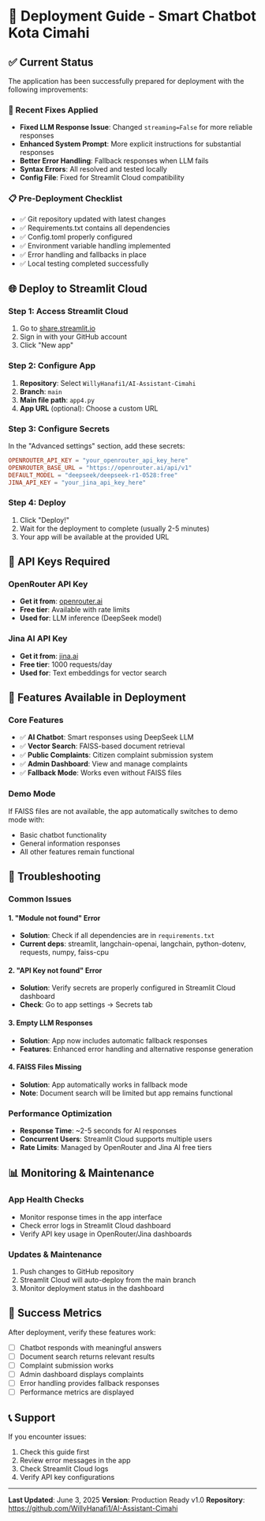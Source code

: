 # 🚀 Deployment Guide - Smart Chatbot Kota Cimahi

## ✅ Current Status
The application has been successfully prepared for deployment with the following improvements:

### 🔧 Recent Fixes Applied
- **Fixed LLM Response Issue**: Changed `streaming=False` for more reliable responses
- **Enhanced System Prompt**: More explicit instructions for substantial responses
- **Better Error Handling**: Fallback responses when LLM fails
- **Syntax Errors**: All resolved and tested locally
- **Config File**: Fixed for Streamlit Cloud compatibility

### 📋 Pre-Deployment Checklist
- ✅ Git repository updated with latest changes
- ✅ Requirements.txt contains all dependencies
- ✅ Config.toml properly configured
- ✅ Environment variable handling implemented
- ✅ Error handling and fallbacks in place
- ✅ Local testing completed successfully

## 🌐 Deploy to Streamlit Cloud

### Step 1: Access Streamlit Cloud
1. Go to [share.streamlit.io](https://share.streamlit.io)
2. Sign in with your GitHub account
3. Click "New app"

### Step 2: Configure App
1. **Repository**: Select `WillyHanafi1/AI-Assistant-Cimahi`
2. **Branch**: `main`
3. **Main file path**: `app4.py`
4. **App URL** (optional): Choose a custom URL

### Step 3: Configure Secrets
In the "Advanced settings" section, add these secrets:

```toml
OPENROUTER_API_KEY = "your_openrouter_api_key_here"
OPENROUTER_BASE_URL = "https://openrouter.ai/api/v1"
DEFAULT_MODEL = "deepseek/deepseek-r1-0528:free"
JINA_API_KEY = "your_jina_api_key_here"
```

### Step 4: Deploy
1. Click "Deploy!"
2. Wait for the deployment to complete (usually 2-5 minutes)
3. Your app will be available at the provided URL

## 🔑 API Keys Required

### OpenRouter API Key
- **Get it from**: [openrouter.ai](https://openrouter.ai)
- **Free tier**: Available with rate limits
- **Used for**: LLM inference (DeepSeek model)

### Jina AI API Key
- **Get it from**: [jina.ai](https://jina.ai)
- **Free tier**: 1000 requests/day
- **Used for**: Text embeddings for vector search

## 🎯 Features Available in Deployment

### Core Features
- ✅ **AI Chatbot**: Smart responses using DeepSeek LLM
- ✅ **Vector Search**: FAISS-based document retrieval
- ✅ **Public Complaints**: Citizen complaint submission system
- ✅ **Admin Dashboard**: View and manage complaints
- ✅ **Fallback Mode**: Works even without FAISS files

### Demo Mode
If FAISS files are not available, the app automatically switches to demo mode with:
- Basic chatbot functionality
- General information responses
- All other features remain functional

## 🐛 Troubleshooting

### Common Issues

#### 1. "Module not found" Error
- **Solution**: Check if all dependencies are in `requirements.txt`
- **Current deps**: streamlit, langchain-openai, langchain, python-dotenv, requests, numpy, faiss-cpu

#### 2. "API Key not found" Error
- **Solution**: Verify secrets are properly configured in Streamlit Cloud dashboard
- **Check**: Go to app settings → Secrets tab

#### 3. Empty LLM Responses
- **Solution**: App now includes automatic fallback responses
- **Features**: Enhanced error handling and alternative response generation

#### 4. FAISS Files Missing
- **Solution**: App automatically works in fallback mode
- **Note**: Document search will be limited but app remains functional

### Performance Optimization
- **Response Time**: ~2-5 seconds for AI responses
- **Concurrent Users**: Streamlit Cloud supports multiple users
- **Rate Limits**: Managed by OpenRouter and Jina AI free tiers

## 📊 Monitoring & Maintenance

### App Health Checks
- Monitor response times in the app interface
- Check error logs in Streamlit Cloud dashboard
- Verify API key usage in OpenRouter/Jina dashboards

### Updates & Maintenance
1. Push changes to GitHub repository
2. Streamlit Cloud will auto-deploy from the main branch
3. Monitor deployment status in the dashboard

## 🎉 Success Metrics

After deployment, verify these features work:
- [ ] Chatbot responds with meaningful answers
- [ ] Document search returns relevant results
- [ ] Complaint submission works
- [ ] Admin dashboard displays complaints
- [ ] Error handling provides fallback responses
- [ ] Performance metrics are displayed

## 📞 Support

If you encounter issues:
1. Check this guide first
2. Review error messages in the app
3. Check Streamlit Cloud logs
4. Verify API key configurations

---

**Last Updated**: June 3, 2025
**Version**: Production Ready v1.0
**Repository**: https://github.com/WillyHanafi1/AI-Assistant-Cimahi
